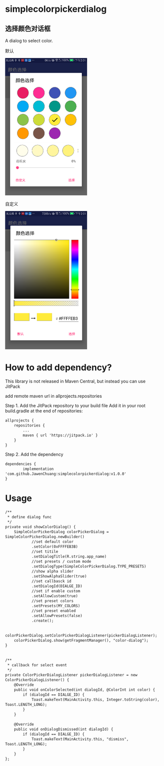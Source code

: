 # simplecolorpickerdialog
选择颜色对话框 
-----
A dialog to select color.

默认

![image](https://github.com/JawenChuang/simplecolorpickerdialog/blob/master/imgfolder/preset.png)

自定义

![image](https://github.com/JawenChuang/simplecolorpickerdialog/blob/master/imgfolder/custom.png)


How to add dependency?
====  

This library is not released in Maven Central, but instead you can use JitPack

add remote maven url in allprojects.repositories

Step 1. Add the JitPack repository to your build file
Add it in your root build.gradle at the end of repositories:

	allprojects {
		repositories {
			...
			maven { url 'https://jitpack.io' }
		}
	}
Step 2. Add the dependency

	dependencies {
	        implementation 'com.github.JawenChuang:simplecolorpickerdialog:v1.0.0'
	}
	
Usage
====  
    /**
     * define dialog func
     */
    private void showColorDialog() {
        SimpleColorPickerDialog colorPickerDialog = SimpleColorPickerDialog.newBuilder()
                //set default color
                .setColor(0xFFFFEB3B)
                //set titile
                .setDialogTitle(R.string.app_name)
                //set presets / custom mode
                .setDialogType(SimpleColorPickerDialog.TYPE_PRESETS)
                //show alpha slider
                .setShowAlphaSlider(true)
                //set callbasck id
                .setDialogId(DIALGE_ID)
                //set if enable custom
                .setAllowCustom(true)
                //set preset colors
                .setPresets(MY_COLORS)
                //set preset enabled
                .setAllowPresets(false)
                .create();

        colorPickerDialog.setColorPickerDialogListener(pickerDialogListener);
        colorPickerDialog.show(getFragmentManager(), "color-dialog");
    }


    /**
     * callback for select event
     */
    private ColorPickerDialogListener pickerDialogListener = new ColorPickerDialogListener() {
        @Override
        public void onColorSelected(int dialogId, @ColorInt int color) {
            if (dialogId == DIALGE_ID) {
                Toast.makeText(MainActivity.this, Integer.toString(color), Toast.LENGTH_LONG);
            }
        }

        @Override
        public void onDialogDismissed(int dialogId) {
            if (dialogId == DIALGE_ID) {
                Toast.makeText(MainActivity.this, "dismiss", Toast.LENGTH_LONG);
            }
        }
    };
